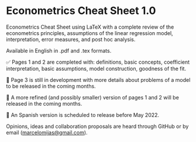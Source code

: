 # Econometrics Cheat Sheet 1.0

Econometrics Cheat Sheet using LaTeX with a complete review of the econometrics principles, assumptions of the linear regression model, interpretation, error measures, and post hoc analysis.

Available in English in .pdf and .tex formats.

:white_check_mark: Pages 1 and 2 are completed with: definitions, basic concepts, coefficient interpretation, basic assumptions,  model construction, goodness of the fit.

:construction: Page 3 is still in development with more details about problems of a model to be released in the coming months.

:construction: A more refined (and possibly smaller) version of pages 1 and 2 will be released in the coming months.

:construction: An Spanish version is scheduled to release before May 2022.

Opinions, ideas and collaboration proposals are heard through GitHub or by email (marcelomijas@gmail.com).
